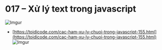 # 017 – Xử lý text trong javascript

![Imgur](https://i.imgur.com/ItXqkes.png)  


* [https://toidicode.com/cac-ham-xu-ly-chuoi-trong-javascript-155.html](https://toidicode.com/cac-ham-xu-ly-chuoi-trong-javascript-155.html)
![Imgur](https://i.imgur.com/SlFSwFO.png)